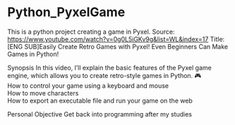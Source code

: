 # Python_PyxelGame
This is a python project creating a game in Pyxel.
Source: https://www.youtube.com/watch?v=0g0L5iGKv9g&list=WL&index=17
Title: [ENG SUB]Easily Create Retro Games with Pyxel! Even Beginners Can Make Games in Python!

Synopsis 
In this video, I’ll explain the basic features of the Pyxel game engine, which allows you to create retro-style games in Python. 🎮  
How to control your game using a keyboard and mouse  
How to move characters  
How to export an executable file and run your game on the web  

Personal Objective
Get back into programming after my studies
